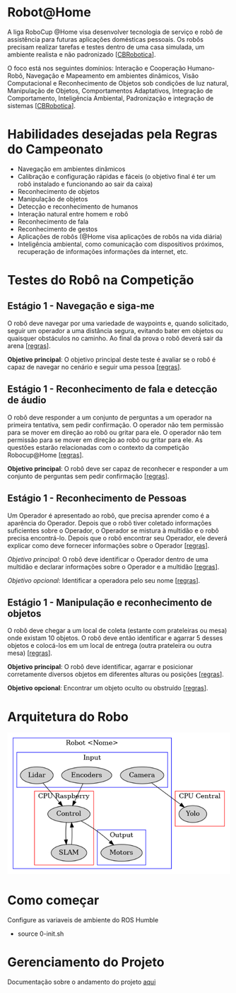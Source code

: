 # Robot@Home

A liga RoboCup @Home visa desenvolver tecnologia de serviço e robô de assistência para futuras aplicações domésticas pessoais. Os robôs precisam realizar tarefas e testes dentro de uma casa simulada, um ambiente realista e não padronizado [[CBRobotica]].

O foco está nos seguintes domínios: Interação e Cooperação Humano-Robô, Navegação e Mapeamento em ambientes dinâmicos, Visão Computacional e Reconhecimento de Objetos sob condições de luz natural, Manipulação de Objetos, Comportamentos Adaptativos, Integração de Comportamento, Inteligência Ambiental, Padronização e integração de sistemas [[CBRobotica]].


# Habilidades desejadas pela Regras do Campeonato
- Navegação em ambientes dinâmicos
- Calibração e configuração rápidas e fáceis (o objetivo final é ter um robô instalado e funcionando ao sair da caixa)
- Reconhecimento de objetos
- Manipulação de objetos
- Detecção e reconhecimento de humanos
- Interação natural entre homem e robô
- Reconhecimento de fala
- Reconhecimento de gestos
- Aplicações de robôs (@Home visa aplicações de robôs na vida diária)
- Inteligência ambiental, como comunicação com dispositivos próximos, recuperação de informações informações da internet, etc.


# Testes do Robô na Competição

## Estágio 1 - Navegação e siga-me

O robô deve navegar por uma variedade de waypoints e, quando solicitado, seguir um operador a uma distância segura, evitando bater em objetos ou quaisquer obstáculos no caminho. Ao final da prova o robô deverá sair da arena [[regras]].

**Objetivo principal**: O objetivo principal deste teste é avaliar se o robô é capaz de navegar no cenário e seguir uma pessoa [[regras]].


## Estágio 1 - Reconhecimento de fala e detecção de áudio

O robô deve responder a um conjunto de perguntas a um operador na primeira tentativa, sem pedir confirmação. O operador não tem permissão para se mover em direção ao robô ou gritar para ele. O operador não tem permissão para se mover em direção ao robô ou gritar para ele. As questões estarão relacionadas com o contexto da competição Robocup@Home [[regras]].

**Objetivo principal**: O robô deve ser capaz de reconhecer e responder a um conjunto de perguntas sem pedir confirmação [[regras]].


## Estágio 1 - Reconhecimento de Pessoas

Um Operador é apresentado ao robô, que precisa aprender como é a aparência do Operador. Depois que o robô tiver coletado informações suficientes sobre o Operador, o Operador se mistura à multidão e o robô precisa encontrá-lo. Depois que o robô encontrar seu Operador, ele deverá explicar como deve fornecer informações sobre o Operador [[regras]].

*Objetivo principal*: O robô deve identificar o Operador dentro de uma multidão e declarar informações sobre o Operador e a multidão [[regras]].

*Objetivo opcional*: Identificar a operadora pelo seu nome [[regras]].


## Estágio 1 - Manipulação e reconhecimento de objetos

O robô deve chegar a um local de coleta (estante com prateleiras ou mesa) onde existam 10 objetos. O robô deve então identificar e agarrar 5 desses objetos e colocá-los em um local de entrega (outra prateleira ou outra mesa) [[regras]].

**Objetivo principal**: O robô deve identificar, agarrar e posicionar corretamente diversos objetos em diferentes alturas ou posições [[regras]].

**Objetivo opcional**: Encontrar um objeto oculto ou obstruído [[regras]].


# Arquitetura do Robo

![alt text](docs/architecture.png)


# Como começar

Configure as variaveis de ambiente do ROS Humble
- source 0-init.sh 


# Gerenciamento do Projeto

Documentação sobre o andamento do projeto [aqui](./0-gerenciamento/readme.md)



[CBRobotica]: https://www.cbrobotica.org/index.php/categorias/
[regras]: https://github.com/RoboCupAtHomeLatinAmerica/RuleBook/blob/2023_draft/build/Rulebook.pdf